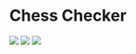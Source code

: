 
Chess Checker
==============


[<img src="https://img.shields.io/bitbucket/issues/fetishized/chesschecker?style=for-the-badge">](https://img.shields.io/bitbucket/issues-raw/fetishized/chesschecker?style=for-the-badge)
[<img src="https://img.shields.io/bitbucket/forks/fetishized/chesschecker?style=for-the-badge">](https://img.shields.io/github/forks/fetishized/chesschecker?style=for-the-badge)
[<img src="https://img.shields.io/bitbucket/stars/fetishized/chesschecker?style=for-the-badge">](https://img.shields.io/github/stars/fetishized/chesschecker?style=for-the-badge)

